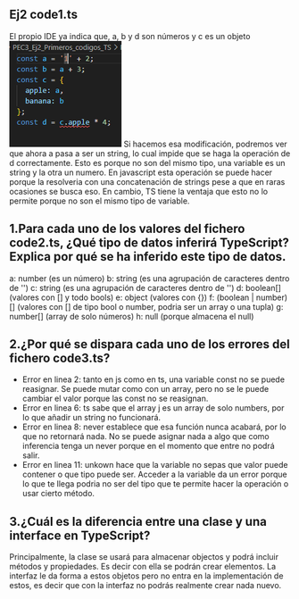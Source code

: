 ## Ej2 code1.ts
El propio IDE ya indica que, a, b y d son números y c es un objeto
![alt text](image.png)
Si hacemos esa modificación, podremos ver que ahora a pasa a ser un string, lo cual impide que se haga la operación de d correctamente.
Esto es porque no son del mismo tipo, una variable es un string y la otra un numero.
En javascript esta operación se puede hacer porque la resolveria con una concatenación de strings pese a que en raras ocasiones se busca eso.
En cambio, TS tiene la ventaja que esto no lo permite porque no son el mismo tipo de variable.

## 1.Para cada uno de los valores del fichero code2.ts, ¿Qué tipo de datos inferirá TypeScript? Explica por qué se ha inferido este tipo de datos.
a: number (es un número)
b: string (es una agrupación de caracteres dentro de '')
c: string (es una agrupación de caracteres dentro de '')
d: boolean[] (valores con [] y todo bools)
e: object (valores con {})
f: (boolean | number)[] (valores con [] de tipo bool o number, podria ser un array o una tupla)
g: number[] (array de solo números)
h: null (porque almacena el null)

## 2.¿Por qué se dispara cada uno de los errores del fichero code3.ts?
- Error en linea 2: tanto en js como en ts, una variable const no se puede reasignar. Se puede mutar como con un array, pero no se le puede cambiar el valor porque las const no se reasignan.
- Error en linea 6: ts sabe que el array j es un array de solo numbers, por lo que añadir un string no funcionará.
- Error en linea 8: never establece que esa función nunca acabará, por lo que no retornará nada. No se puede asignar nada a algo que como inferencia tenga un never porque en el momento que entre no podrá salir.
- Error en linea 11: unkown hace que la variable no sepas que valor puede contener o que tipo puede ser. Acceder a la variable da un error porque lo que te llega podria no ser del tipo que te permite hacer la operación o usar cierto método.


## 3.¿Cuál es la diferencia entre una clase y una interface en TypeScript?
Principalmente, la clase se usará para almacenar objectos y podrá incluir métodos y propiedades. Es decir con ella se podrán crear elementos.
La interfaz le da forma a estos objetos pero no entra en la implementación de estos, es decir que con la interfaz no podrás realmente crear nada nuevo.